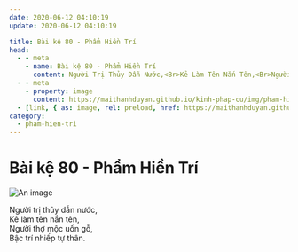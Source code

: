 ```yaml
---
date: 2020-06-12 04:10:19
update: 2020-06-12 04:10:19

title: Bài kệ 80 - Phẩm Hiền Trí
head:
  - - meta
    - name: Bài kệ 80 - Phẩm Hiền Trí
      content: Người Trị Thủy Dẫn Nước,<Br>Kẻ Làm Tên Nắn Tên,<Br>Người Thợ Mộc Uốn Gỗ,<Br>Bậc Trí Nhiếp Tự Thân.<Br>
  - - meta
    - property: image
      content: https://maithanhduyan.github.io/kinh-phap-cu/img/pham-hien-tri/pham-hien-tri-080.jpg
  - [link, { as: image, rel: preload, href: https://maithanhduyan.github.io/kinh-phap-cu/img/pham-hien-tri/pham-hien-tri-080.jpg }]
category:
  - pham-hien-tri
---
```


# Bài kệ 80 - Phẩm Hiền Trí

![An image](/img/pham-hien-tri/pham-hien-tri-080.jpg)

Người trị thủy dẫn nước,<br>Kẻ làm tên nắn tên,<br>Người thợ mộc uốn gỗ,<br>Bậc trí nhiếp tự thân.<br>

